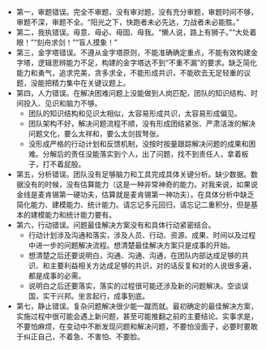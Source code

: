 - 第一，审题错误。完全不审题，没有审对题，没有充分审题，审题时间不够，审题不深，审题不全。“阳光之下，快跑者未必先达，力战者未必能胜。”
- 第二，我执错误。毋意、毋必、毋固、毋我。“懒人说，路上有狮子。”“大处着眼！”“刻舟求剑！”“盲人摸象！”
- 第三，金字塔错误。不遵从金字塔原则，不能准确确定重点，不能有效构建金字塔，逻辑思辨能力不足，构建的金字塔达不到“不重不漏”的要求。缺乏简化能力和勇气，追求完美，贪多求全，不能形成共识，不能砍去无足轻重的议题，没能把精力集中在关键议题上。
- 第四，人力错误。在解决困难问题上没能做到人岗匹配，团队的知识结构、时间投入、见识和脑力不够。
	- 团队的知识结构和见识太相似，太容易形成共识，太容易形成偏见。
	- 团队架构不好，解决问题流程不顺，没有形成团结紧张、严肃活泼的解决问题文化，要么太祥和，要么太剑拔弩张。
	- 没形成严格的行动计划和反馈机制，没按时按量跟踪解决问题的成果和困难。分解后的责任没能落实到个人，出了问题，找不到责任人，拿着板子，打不着屁股。
- 第五，分析错误。团队没有足够脑力和工具完成具体关键分析。缺少数据。数据没有的时候，没有估算能力（这是一种非常神奇的能力。对我来说，如果说金线是麦肯锡第一硬功夫，估算就是麦肯锡第一神功夫）。在具体分析中缺乏简化能力、建模能力、统计能力。请忘记多元回归，请忘记二重积分，但是基本的建模能力和统计能力要有。
- 第六，行动错误。问题最佳解决方案没有和具体行动紧密结合。
	- 行动计划涉及沟通和落实，涉及人员、行动、资源、成果、时间以及过程中进一步的问题解决流程。想清楚最佳解决方案只是成事的开始。
	- 想清楚之后还要说明白，沟通、沟通、沟通，在团队内部达成足够的共识、和主要利益相关方达成足够的共识，对的话反复和对的人说很多遍，都是成事的必需。
	- 说明白之后还要落实，落实的过程很可能还涉及新的问题解决。空谈误国，实干兴邦。坐言起行，成事到底。
- 第七，静止错误。复杂问题解决很少能一蹴而就。最初确定的最佳解决方案，实施过程中很可能会遇上新问题，甚至可能推翻之前的主要结论。实事求是，不要怕麻烦，在变动中不断发现问题和解决问题，不要怕没面子，必要时要敢于纠正自己，不着急、不害怕、不要脸。
